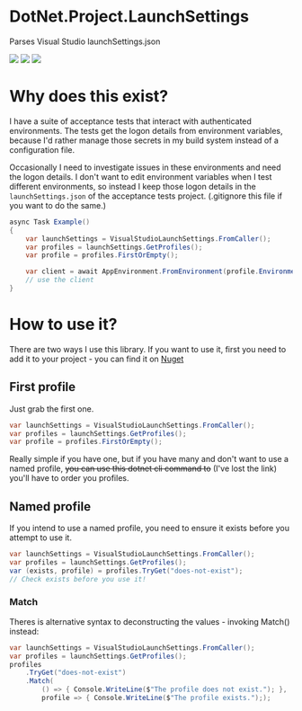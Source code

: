 # DotNet.Project.LaunchSettings
Parses Visual Studio launchSettings.json

[![](https://img.shields.io/azure-devops/build/andygjp0828/DotNet.Project.LaunchSettings/1.svg?style=flat)](https://dev.azure.com/andygjp0828/DotNet.Project.LaunchSettings/_build?definitionId=1)
![](https://img.shields.io/azure-devops/tests/andygjp0828/DotNet.Project.LaunchSettings/1.svg?style=flat)
[![](https://img.shields.io/nuget/v/DotNet.Project.LaunchSettings.svg?style=plastic)](https://www.nuget.org/packages/DotNet.Project.LaunchSettings/)

# Why does this exist?

I have a suite of acceptance tests that interact with authenticated environments. 
The tests get the logon details from environment variables, because
I'd rather manage those secrets in my build system instead of a configuration file.

Occasionally I need to investigate issues in these environments and need the logon
details. I don't want to edit environment variables when I test different environments, 
so instead I keep those logon details in the `launchSettings.json` of the acceptance 
tests project. (.gitignore this file if you want to do the same.)

```c#
async Task Example()
{
    var launchSettings = VisualStudioLaunchSettings.FromCaller();
    var profiles = launchSettings.GetProfiles();
    var profile = profiles.FirstOrEmpty();

    var client = await AppEnvironment.FromEnvironment(profile.EnvironmentVariables).CreateClient();
    // use the client
}
```

# How to use it?

There are two ways I use this library. If you want to use it, first you need to add it to your
project - you can find it on [Nuget](https://www.nuget.org/packages/DotNet.Project.LaunchSettings/)

## First profile
Just grab the first one.

```c#
var launchSettings = VisualStudioLaunchSettings.FromCaller();
var profiles = launchSettings.GetProfiles();
var profile = profiles.FirstOrEmpty();
```

Really simple if you have one, but if you have many and don't want to use a named profile,
~~you can use this dotnet cli command to~~ (I've lost the link) you'll have to order you profiles.

## Named profile
If you intend to use a named profile, you need to ensure it exists before you attempt to use it.

```c#
var launchSettings = VisualStudioLaunchSettings.FromCaller();
var profiles = launchSettings.GetProfiles();
var (exists, profile) = profiles.TryGet("does-not-exist");
// Check exists before you use it!
```

### Match
Theres is alternative syntax to deconstructing the values - invoking Match() instead:

```c#
var launchSettings = VisualStudioLaunchSettings.FromCaller();
var profiles = launchSettings.GetProfiles();
profiles
    .TryGet("does-not-exist")
    .Match(
        () => { Console.WriteLine($"The profile does not exist."); },
        profile => { Console.WriteLine($"The profile exists."););
```